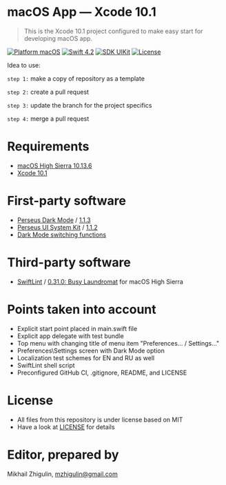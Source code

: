 # macOS App — Xcode 10.1

> This is the Xcode 10.1 project configured to make easy start for developing macOS app.

[![Platform macOS](https://img.shields.io/badge/platform-macOS%2010.10+-orange.svg)](https://en.wikipedia.org/wiki/MacOS_version_history)
[![Swift 4.2](https://img.shields.io/badge/Swift-4.2-orange.svg)](https://docs.swift.org/swift-book/RevisionHistory/RevisionHistory.html)
[![SDK UIKit](https://img.shields.io/badge/SDK-UIKit%20-blueviolet.svg)](https://developer.apple.com/documentation/uikit)
[![License](http://img.shields.io/:License-MIT-blue.svg)](/LICENSE)

Idea to use: 

`step 1:` make a copy of repository as a template

`step 2:` create a pull request

`step 3:` update the branch for the project specifics

`step 4:` merge a pull request

# Requirements

- [macOS High Sierra 10.13.6](https://apps.apple.com/us/app/macos-high-sierra/id1246284741?ls=1)
- [Xcode 10.1](https://stackoverflow.com/questions/10335747/how-to-download-xcode-dmg-or-xip-file)

# First-party software

- [Perseus Dark Mode](https://github.com/perseusrealdeal/PerseusDarkMode.git) / [1.1.3](https://github.com/perseusrealdeal/perseusdarkmode/releases/tag/1.1.3)
- [Perseus UI System Kit](https://github.com/perseusrealdeal/PerseusUISystemKit.git) / [1.1.2](https://github.com/perseusrealdeal/perseusuisystemkit/releases/tag/1.1.2)
- [Dark Mode switching functions](https://gist.github.com/perseusrealdeal/11b1bab47f13134832b859f49d9af706)

# Third-party software

- [SwiftLint](https://github.com/realm/SwiftLint) / [0.31.0: Busy Laundromat](https://github.com/realm/SwiftLint/releases/tag/0.31.0) for macOS High Sierra

# Points taken into account

- Explicit start point placed in main.swift file
- Explicit app delegate with test bundle
- Top menu with changing title of menu item "Preferences... / Settings..."
- Preferences\Settings screen with Dark Mode option
- Localization test schemes for EN and RU as well
- SwiftLint shell script
- Preconfigured GitHub CI, .gitignore, README, and LICENSE

# License
- All files from this repository is under license based on MIT
- Have a look at [LICENSE](/LICENSE) for details

# Editor, prepared by
Mikhail Zhigulin, mzhigulin@gmail.com

